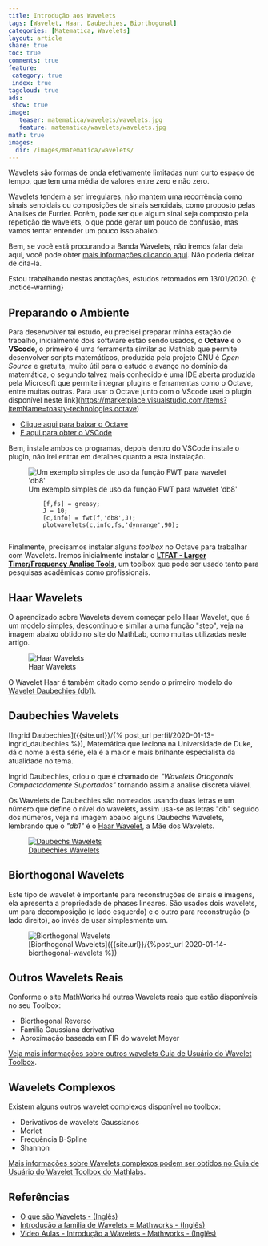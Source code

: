 ```yaml
---
title: Introdução aos Wavelets
tags: [Wavelet, Haar, Daubechies, Biorthogonal]
categories: [Matematica, Wavelets]
layout: article
share: true
toc: true
comments: true
feature:
 category: true
 index: true
tagcloud: true
ads: 
 show: true
image:
   teaser: matematica/wavelets/wavelets.jpg
   feature: matematica/wavelets/wavelets.jpg
math: true
images:
  dir: /images/matematica/wavelets/
---
```

Wavelets são formas de onda efetivamente limitadas num curto espaço de tempo, que tem uma média de valores entre zero e não zero.

<!--more-->

Wavelets tendem a ser irregulares, não mantem uma recorrência como sinais senoidais ou composições de sinais senoidais, como proposto pelas Analises de Furrier. Porém, pode ser que algum sinal seja composto pela repetição de wavelets, o que pode gerar um pouco de confusão, mas vamos tentar entender um pouco isso abaixo.

Bem, se você está procurando a Banda Wavelets, não iremos falar dela aqui, você pode obter [mais informações clicando aqui](http:/bit.ly/wavelets). Não poderia deixar de cita-la.

Estou trabalhando nestas anotações, estudos retomados em 13/01/2020.
{: .notice-warning}

## Preparando o Ambiente

Para desenvolver tal estudo, eu precisei preparar minha estação de trabalho, inicialmente dois software estão sendo usados, o **Octave** e o **VScode**, o primeiro é uma ferramenta similar ao Mathlab que permite desenvolver scripts matemáticos, produzida pela projeto GNU é _Open Source_ e gratuita, muito útil para o estudo e avanço no domínio da matemática, o segundo talvez mais conhecido é uma IDE aberta produzida pela Microsoft que permite integrar plugins e ferramentas como o Octave, entre muitas outras. Para usar o Octave junto com o VScode usei o plugin disponível neste link](https://marketplace.visualstudio.com/items?itemName=toasty-technologies.octave)

* [Clique aqui para baixar o Octave](https://www.gnu.org/software/octave/download.html)
* [E aqui para obter o VSCode](https://code.visualstudio.com/download)

Bem, instale ambos os programas, depois dentro do VSCode instale o plugin, não irei entrar em detalhes quanto a esta instalação.


<figure class="image">
  <img src="{{site.url}}/{{page.images.dir}}/ltflat-wavelet-plotwavelet-db8.png" alt="Um exemplo simples de uso da função FWT para wavelet 'db8'" >
  <figcaption> Um exemplo simples de uso da função FWT para wavelet 'db8'</br>
    <code>
    [f,fs] = greasy;
    J = 10;
    [c,info] = fwt(f,'db8',J);
    plotwavelets(c,info,fs,'dynrange',90);
    </code>
  </figcaption>
</figure>

Finalmente, precisamos instalar alguns _toolbox_ no Octave para trabalhar com Wavelets. Iremos inicialmente instalar o [**LTFAT - Larger Timer/Frequency Analise Tools**](https://octave.sourceforge.io/ltfat/index.html), um toolbox que pode ser usado tanto para pesquisas acadêmicas como profissionais.

## Haar Wavelets

O aprendizado sobre Wavelets devem começar pelo Haar Wavelet, que é um modelo simples, descontinuo e similar a uma função "step", veja na imagem abaixo obtido no site do MathLab, como muitas utilizadas neste artigo.

<figure class="image">
  <img src="{{site.url}}/{{page.images.dir}}/ch01_intro34-haar.gif" alt="Haar Wavelets" >
  <figcaption>Haar Wavelets</figcaption>
</figure>

O Wavelet Haar é também citado como sendo o primeiro modelo do [Wavelet Daubechies (db1)](@daubechies-wavelets).

## Daubechies Wavelets

[Ingrid Daubechies]({{site.url}}/{% post_url perfil/2020-01-13-ingrid_daubechies %}), Matemática que leciona na Universidade de Duke, dá o nome a esta série, ela é a maior e mais brilhante especialista da atualidade no tema.

Ingrid Daubechies, criou o que é chamado de _*"Wavelets Ortogonais Compactadamente Suportados"*_ tornando assim a analise discreta viável.

Os Wavelets de Daubechies são nomeados usando duas letras e um número que define o nível do wavelets, assim usa-se as letras "db" seguido dos números, veja na imagem abaixo alguns Daubechs Wavelets, lembrando que o *"db1"* é o [Haar Wavelet](#haar-wavelets), a Mãe dos Wavelets.

<figure class="image">
   <a href="{{site.url}}/{%post_url 2020-01-14-daubechs-wavelets %}"> <img src="{{site.url}}/{{page.images.dir}}/ch01_intro36-daubechs.gif" alt="Daubechs Wavelets" ></a>
   <figcaption><a href="{{site.url}}/{%post_url 2020-01-14-daubechs-wavelets %}" alt="Daubechies Wavelets">Daubechies Wavelets</a></figcaption>
</figure>

## Biorthogonal Wavelets

Este típo de wavelet é importante para reconstruções de sinais e imagens, ela apresenta a propriedade de phases lineares. São usados dois wavelets, um para decomposição (o lado esquerdo) e o outro para reconstrução (o lado direito), ao invés de usar simplesmente um.

<figure class="image">
  <img src="{{site.url}}/{page.images.dir}}/ch01_intro62-Biorthogonal.gif" alt="Biorthogonal Wavelets" >
  <figcaption>[Biorthogonal Wavelets]({{site.url}}/{%post_url 2020-01-14-biorthogonal-wavelets %})</figcaption>
</figure>

## Outros Wavelets Reais

Conforme o site MathWorks há outras Wavelets reais que estão disponíveis no seu Toolbox:

* Biorthogonal Reverso
* Familia Gaussiana derivativa
* Aproximação baseada em FIR do wavelet Meyer

[Veja mais informações sobre outros wavelets Guia de Usuário do Wavelet Toolbox](https://www.mathworks.com/help/wavelet/ug/wavelet-families-additional-discussion.html#f8-40111).

## Wavelets Complexos

Existem alguns outros wavelet complexos disponível no toolbox:

* Derivativos de wavelets Gaussianos
* Morlet
* Frequência B-Spline
* Shannon

[Mais informações sobre Wavelets complexos podem ser obtidos no Guia de Usuário do Wavelet Toolbox do Mathlabs](https://www.mathworks.com/help/wavelet/ug/wavelet-families-additional-discussion.html#f8-40149).

## Referências

* [O que são Wavelets - (Inglês)](https://www.mathworks.com/help/wavelet/gs/what-is-a-wavelet.html)
* [Introdução a família de Wavelets = Mathworks - (Inglês)](https://www.mathworks.com/help/wavelet/gs/introduction-to-the-wavelet-families.html)
* [Video Aulas - Introdução a Wavelets - Mathworks - (Inglês)](https://www.youtube.com/playlist?list=PLn8PRpmsu08ojy02wi4QLVzELM545Xw3p)
